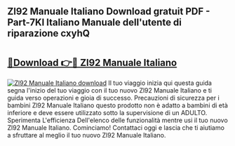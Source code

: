 ## Zl92 Manuale Italiano Download gratuit PDF - Part-7Kl Italiano Manuale dell'utente di riparazione cxyhQ

# <h2><a href="http://dfav343.blite.top/?on=Zl92+Manuale+Italiano">🔗Download 👉🔴 Zl92 Manuale Italiano</a></h2>

[![Zl92 Manuale Italiano download](https://i.imgur.com/lujVjoI.png)](http://dfav343.blite.top/?on=Zl92+Manuale+Italiano)
Il tuo viaggio inizia qui questa guida segna l'inizio del tuo viaggio con il tuo nuovo Zl92 Manuale Italiano e ti guida verso operazioni e gioia di successo. Precauzioni di sicurezza per i bambini Zl92 Manuale Italiano questo prodotto non è adatto a bambini di età inferiore e deve essere utilizzato sotto la supervisione di un ADULTO. Sperimenta L'efficienza Dell'elenco delle funzionalità mentre usi il tuo nuovo Zl92 Manuale Italiano. Cominciamo! Contattaci oggi e lascia che ti aiutiamo a sfruttare al meglio il tuo nuovo Zl92 Manuale Italiano.
